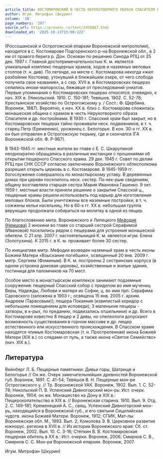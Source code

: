 ```yaml
---
article_title: КОСТОМАРОВСКИЙ В ЧЕСТЬ НЕРУКОТВОРНОГО ОБРАЗА СПАСИТЕЛЯ ЖЕНСКИЙ МОНАСТЫРЬ
author: Игум. Митрофан (Шкурин)
volume: '38'
page_numbers: '297'
source_url: https://pravenc.ru/text/2458867.html
downloaded_at: '2025-10-13T15:08:22Z'
---
```


(Россошанской и Острогожской епархии Воронежской митрополии), находится в с. Костомарове Подгоренского р-на Воронежской обл., в 2 км от правого берега р. Дон. Основан по решению Синода РПЦ от 25 дек. 1997 г. Главной достопримечательностью К. м. является уникальный комплекс пещерных храмов, ходов и наземных меловых столпов (т. н. див). По легенде, на месте с. Костомарова некогда «жил разбойник Костомар, утонувший в ближайшем озере, от чего слобода получила свое название», а с сер. XVII в. в Костомаровских пещерах селились иноки-малороссы, бежавше от преследований униатов. Первые упоминания о Костомаровских пещерах относятся, очевидно, к нач. XIX в. (Никольский. 1910. С. 150-181; Тевяшов. 1902. С. 52-78; Крестьянское хозяйство по Острогожскому у. / Сост.: Ф. Щербина. Воронеж, 1887). Вероятно, к нач. ХХ в. близ с. Костомарова сложилась монашеская община с храмом в честь Нерукотворного образа Спасителя и др. постройками. В 1930 г. Спасский храм был закрыт, но в Костомаровских пещерах тайно проживали неск. подвижников, в т. ч. старец Петр (Еремеенко), уроженец с. Белогорье. В кон. 30-х гг. XX в. он был отправлен в Острогожскую тюрьму, где и скончался (ГА Воронежской обл. Ф. Р-967).

В 1943-1945 гг. местные жители во главе с Е. С. Шкарупиной неоднократно обращались в различные инстанции с прошениями об открытии пещерного Спасского храма. 29 дек. 1945 г. Совет по делам РПЦ при СНК СССР согласно заключению Воронежского облисполкома разрешил открыть церковь в с. Костомарове. В 1945-1959 гг. богослужение совершалось по монастырскому уставу. В деревянных домах при церкви поселилось неск. сестер. По нек-рым сведениям, общину возглавляла старшая сестра Мария Ивановна Гашенко. 9 окт. 1959 г. местные власти приняли решение о закрытии Спасской ц., пещерные храмы решили использовать под карьер для изготовления меловых блоков. Были уничтожены все наземные постройки, в т. ч. сожжены кельи насельниц. Но в 60-х гг. XX в. небольшая группа верующих продолжала собираться на молитву в одной из пещер.

По благословению митр. Воронежского и Липецкого [Мефодия (Немцова)](<https://pravenc.ru/text/Мефодия (Немцова).html>) 2 инокини во главе со старшей сестрой Серафимой (Ивановой) поселились рядом с пещерами для устроения монашеской обители. С 21 апр. 2007 г. настоятельницей К. м. является игум. Елена (Золотухина). К 2015 г. в К. м. проживает более 30 сестер.

По инициативе митр. Мефодия возведен наземный храм в честь иконы Божией Матери «Взыскание погибших», освященный 20 янв. 2009 г. митр. Сергием (Фоминым). В К. м. построены 2 сестринских корпуса (в одном устроена домовая церковь), хозяйственные и жилые здания, гостиница для паломников на 70 мест.

Особое место в монастырском комплексе занимают подземные сооружения: пещерный Спасский собор с приделом во имя мучениц Веры, Надежды, Любови и матери их Софии; ц. во имя прп. Серафима Саровского (заложена в 1903 г.; освящена 15 янв. 2005 г. архим. Андреем (Тарасовым)); пещера Покаяния (извилистый коридор с небольшим помещением для исповеди); 3 маленькие пещеры - затворы, в к-рых, по преданию, подвизались отшельники) и др. Всего в Костомарове известно 8 пещер и 2 дивы, но спелеологи допускают возможность существования в горном массиве и др. пещер естественного или искусственного происхождения. В Спасском храме находятся чтимые Костомаровская (т. н. Простреленная) икона Божией Матери (XIX в.) со следами от пуль, а также икона «Святое Семейство» (нач. XIX в.).

## Литература

Вейнберг Л. Б. Пещерные памятники: Дивьи горы, Шатрище и Белогорье // Он же. Очерк замечательнейших древностей Воронежской губ. Воронеж, 1891. С. 41-54; Тевяшов В. Н. Пещерные мон-ри Острогожского у. // Тр. Воронежской УАК. Воронеж, 1902. Вып. 1. С. 52-78; Никольский П. В. Успенский Дивногорский мон-рь: Ист. очерк. Воронеж, 1904; он же. Монашество на Дону в XIX в.: Пещерокопательство в XIX в. // Воронежская старина. 1910. Вып. 9. Отд. 2. С. 149-181; Кременецкий А. С., свящ. Успенский Дивногорский мон-рь, находящийся в Воронежской губ., и его святыня Сицилийская чудотв. икона Божией Матери. Воронеж, 1912; СПИК, Мат-лы: Воронежская обл. М., 1993. Вып. 2; Комолова Э. В. Церковное развитие южнорус. региона в XVII в. // Из истории Воронежского края: Сб. ст. Воронеж, 2002. Вып. 10. С. 3-16; Стёпкин В. В. Костомаровская пещерная обитель в XX в.: Ист. очерки. Воронеж, 2006; Смирнов С. В., Смирнов С. С. Мон-ри Воронежской епархии. Воронеж, 2007.

Игум. Митрофан (Шкурин)
